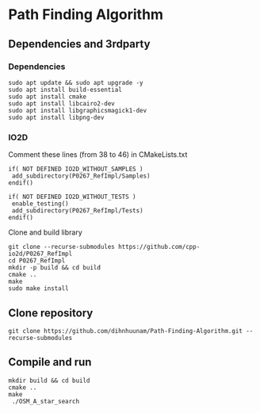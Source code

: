 # Path Finding Algorithm

## Dependencies and 3rdparty

### Dependencies

```
sudo apt update && sudo apt upgrade -y
sudo apt install build-essential
sudo apt install cmake
sudo apt install libcairo2-dev
sudo apt install libgraphicsmagick1-dev
sudo apt install libpng-dev
```

### IO2D

Comment these lines (from 38 to 46) in CMakeLists.txt

```
if( NOT DEFINED IO2D_WITHOUT_SAMPLES )
 add_subdirectory(P0267_RefImpl/Samples)
endif()

if( NOT DEFINED IO2D_WITHOUT_TESTS )
 enable_testing()
 add_subdirectory(P0267_RefImpl/Tests)
endif()
```

Clone and build library

```
git clone --recurse-submodules https://github.com/cpp-io2d/P0267_RefImpl
cd P0267_RefImpl
mkdir -p build && cd build
cmake ..
make
sudo make install
```

## Clone repository

```
git clone https://github.com/dihnhuunam/Path-Finding-Algorithm.git --recurse-submodules
```

## Compile and run

```
mkdir build && cd build
cmake ..
make
 ./OSM_A_star_search  
 ```
